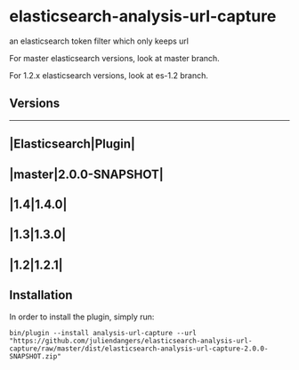 elasticsearch-analysis-url-capture
==================================

an elasticsearch token filter which only keeps url


For master elasticsearch versions, look at master branch.

For 1.2.x elasticsearch versions, look at es-1.2 branch.

Versions
--------

----------------------
|Elasticsearch|Plugin|
-----------------------
|master|2.0.0-SNAPSHOT|
-----------------------
|1.4|1.4.0|
-----------
|1.3|1.3.0|
-----------
|1.2|1.2.1|
-----------

Installation
------------

In order to install the plugin, simply run: 

`bin/plugin --install analysis-url-capture --url "https://github.com/juliendangers/elasticsearch-analysis-url-capture/raw/master/dist/elasticsearch-analysis-url-capture-2.0.0-SNAPSHOT.zip"`

